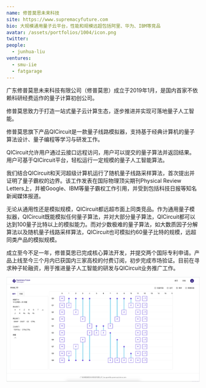 ```yaml
---
name: 修普莫思未来科技
site: https://www.supremacyfuture.com
bio: 大规模通用量子云平台，性能和规模远超包括阿里、华为、IBM等竞品
avatar: /assets/portfolios/1004/icon.png
twitter: 
people:
  - junhua-liu
ventures:
  - smu-iie
  - fatgarage
---
```

广东修普莫思未来科技有限公司（修普莫思）成立于2019年1月，是国内首家不依赖科研经费运作的量子计算初创公司。

修普莫思致力于打造一站式量子云计算生态，逐步推进并实现可落地量子人工智能。

修普莫思旗下产品QICircuit是一款量子线路模拟器，支持基于经典计算机的量子算法设计、量子编程等学习与研发工作。

QICircuit允许用户通过云接口远程访问，用户可以提交的量子算法并返回结果。用户可基于QICircuit平台，轻松运行一定规模的量子人工智能算法。

我们结合QICircuit和天河超级计算机运行了随机量子线路采样算法，首次提出并证明了量子霸权的边界。该工作发表在国际物理顶尖期刊Physical Review Letters上，并被Google、IBM等量子霸权工作引用，并受到包括科技日报等知名新闻媒体报道。

无论从通用性还是模拟规模，QICircuit都远超市面上同类竞品。作为通用量子模拟器，QICircuit既能模拟任何量子算法，并对大部分量子算法，QICircuit都可以达到100量子比特以上的模拟能力。而对少数极难的量子算法，如大数质因子分解算法以及随机量子线路采样算法，QICircuit也可模拟约60量子比特的规模，远超同类产品的模拟规模。

成立至今不足一年，修普莫思已完成核心算法开发，并提交两个国际专利申请。产品上线至今三个月内已获国内三家高校的付费订阅，初步完成市场验证。目前在寻求种子轮融资，用于推进量子人工智能的研发与QICircuit业务推广工作。

![Gospel](/assets/portfolios/1004/info.png)
